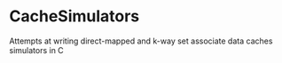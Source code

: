 # CacheSimulators
Attempts at writing direct-mapped and k-way set associate data caches simulators in C
